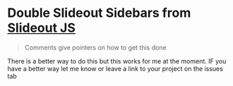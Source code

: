 # Double Slideout Sidebars from [Slideout JS](https://github.com/Mango/slideout)

> Comments give pointers on how to get this done

There is a better way to do this but this works for me at the moment. IF you have a better way let me know or leave a link to your project on the issues tab
